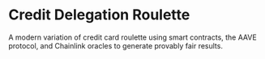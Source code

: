 # Credit Delegation Roulette
 A modern variation of credit card roulette using smart contracts, the AAVE protocol, and Chainlink oracles to generate provably fair results.
